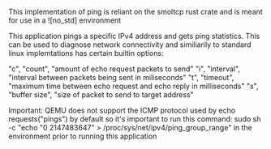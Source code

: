 This implementation of ping is reliant on the smoltcp rust crate and is meant for use in a ![no_std] environment

This application pings a specific IPv4 address and gets ping statistics. This can be used to diagnose network
connectivity and similiarily to standard linux implemtations has certain builtin options:

"c", "count", "amount of echo request packets to send"
"i", "interval", "interval between packets being sent in miliseconds"
"t", "timeout", "maximum time between echo request and echo reply in milliseconds"
"s", "buffer size", "size of packet to send to target address"

Important: QEMU does not support the ICMP protocol used by echo requests("pings") by default so it's important to 
run this command: sudo sh -c "echo \"0 2147483647\" > /proc/sys/net/ipv4/ping_group_range" in the environment 
prior to running this application

